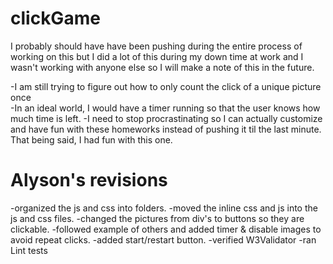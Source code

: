 # clickGame

I probably should have have been pushing during the entire process of working on this 
but I did a lot of this during my down time at work and I wasn't working with anyone else
so I will make a note of this in the future.  

-I am still trying to figure out how to only count the click of a unique picture once  
-In an ideal world, I would have a timer running so that the user knows how much time is left.
-I need to stop procrastinating so I can actually customize and have fun with these homeworks instead of
pushing it til the last minute.  That being said, I had fun with this one.  

# Alyson's revisions
-organized the js and css into folders.
-moved the inline css and js into the js and css files.
-changed the pictures from div's to buttons so they are clickable.
-followed example of others and added timer & disable images to avoid repeat clicks.
-added start/restart button.
-verified W3Validator
-ran Lint tests


